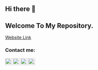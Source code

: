 ## Hi there 👋

## Welcome To My Repository.

[Website Link](https://imybh.live)

### Contact me:

[<img align="left" alt="linkedin.com/in/imybh/" width="22px" src="https://img.icons8.com/color/344/linkedin.png" />][LinkedIn]
[<img align="left" alt="twitter.com/imybh" width="22px" src="https://img.icons8.com/fluency/48/000000/twitter.png" />][twitter]
[<img align="left" alt="instagram.com/imybh" width="22px" src="https://img.icons8.com/fluency/48/000000/instagram-new.png" />][instagram]
[<img align="left" alt="instagram.com/imybh" width="22px" src="https://img.icons8.com/color-glass/344/github.png" />][Github]

[LinkedIn]: https://www.linkedin.com/in/imybh/
[twitter]: https://twitter.com/imybh
[instagram]: https://instagram.com/imybh
[Github]: https://github.com/imybh
